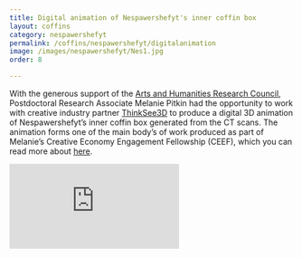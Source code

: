 ```yaml
---
title: Digital animation of Nespawershefyt's inner coffin box
layout: coffins
category: nespawershefyt
permalink: /coffins/nespawershefyt/digitalanimation
image: /images/nespawershefyt/Nes1.jpg
order: 8

---
```

With the generous support of the [Arts and Humanities Research Council](https://ahrc.ukri.org), Postdoctoral Research Associate Melanie Pitkin had the opportunity to work with creative industry partner [ThinkSee3D](https://www.thinksee3d.com) to produce a digital 3D animation of Nespawershefyt’s inner coffin box generated from the CT scans. The animation forms one of the main body’s of work produced as part of Melanie’s Creative Economy Engagement Fellowship (CEEF), which you can read more about [here](https://creative-economy.fitzmuseum.cam.ac.uk).

<div class="embed-responsive embed-responsive-16by9">
  <iframe src="https://player.vimeo.com/video/356279697" class="embed-responsive-item" frameborder="0" allow="autoplay; fullscreen" allowfullscreen></iframe>
 </div>

